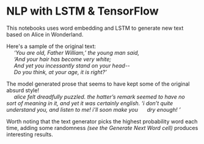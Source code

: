 # NLP with LSTM & TensorFlow

This notebooks uses word embedding and LSTM to generate new text based on Alice in Wonderland. 

Here's a sample of the original text:  
&nbsp;&nbsp;&nbsp;&nbsp;   _‘You are old, Father William,’ the young man said,  
&nbsp;&nbsp;&nbsp;&nbsp;   ‘And your hair has become very white;  
&nbsp;&nbsp;&nbsp;&nbsp;    And yet you incessantly stand on your head--  
&nbsp;&nbsp;&nbsp;&nbsp;    Do you think, at your age, it is right?’_  
   
The model generated prose that seems to have kept some of the original absurd style!  
&nbsp;&nbsp;&nbsp;&nbsp;    _alice felt dreadfully puzzled. the hatter’s remark seemed to have no
&nbsp;&nbsp;&nbsp;&nbsp;    sort of meaning in it, and yet it was certainly english. ‘i don’t quite
&nbsp;&nbsp;&nbsp;&nbsp;   understand you, and listen to me! i’ll soon make you
&nbsp;&nbsp;&nbsp;&nbsp;    dry enough! ’_
 
 Worth noting that the text generator picks the highest probability word each time, adding some randomness _(see the Generate Next Word cell)_ produces interesting results.
 
 
 
    
